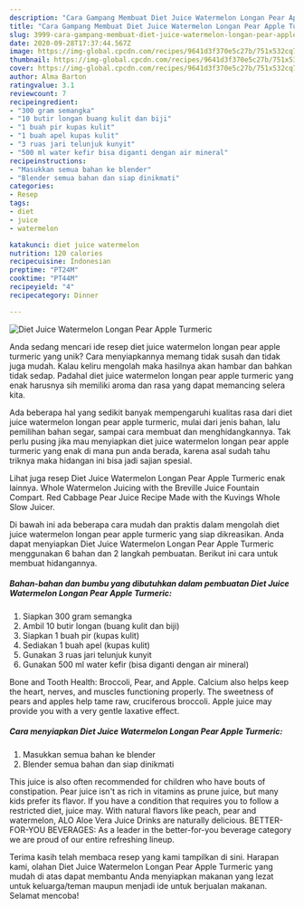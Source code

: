 ```yaml
---
description: "Cara Gampang Membuat Diet Juice Watermelon Longan Pear Apple Turmeric, Lezat"
title: "Cara Gampang Membuat Diet Juice Watermelon Longan Pear Apple Turmeric, Lezat"
slug: 3999-cara-gampang-membuat-diet-juice-watermelon-longan-pear-apple-turmeric-lezat
date: 2020-09-28T17:37:44.567Z
image: https://img-global.cpcdn.com/recipes/9641d3f370e5c27b/751x532cq70/diet-juice-watermelon-longan-pear-apple-turmeric-foto-resep-utama.jpg
thumbnail: https://img-global.cpcdn.com/recipes/9641d3f370e5c27b/751x532cq70/diet-juice-watermelon-longan-pear-apple-turmeric-foto-resep-utama.jpg
cover: https://img-global.cpcdn.com/recipes/9641d3f370e5c27b/751x532cq70/diet-juice-watermelon-longan-pear-apple-turmeric-foto-resep-utama.jpg
author: Alma Barton
ratingvalue: 3.1
reviewcount: 7
recipeingredient:
- "300 gram semangka"
- "10 butir longan buang kulit dan biji"
- "1 buah pir kupas kulit"
- "1 buah apel kupas kulit"
- "3 ruas jari telunjuk kunyit"
- "500 ml water kefir bisa diganti dengan air mineral"
recipeinstructions:
- "Masukkan semua bahan ke blender"
- "Blender semua bahan dan siap dinikmati"
categories:
- Resep
tags:
- diet
- juice
- watermelon

katakunci: diet juice watermelon 
nutrition: 120 calories
recipecuisine: Indonesian
preptime: "PT24M"
cooktime: "PT44M"
recipeyield: "4"
recipecategory: Dinner

---
```



![Diet Juice Watermelon Longan Pear Apple Turmeric](https://img-global.cpcdn.com/recipes/9641d3f370e5c27b/751x532cq70/diet-juice-watermelon-longan-pear-apple-turmeric-foto-resep-utama.jpg)

Anda sedang mencari ide resep diet juice watermelon longan pear apple turmeric yang unik? Cara menyiapkannya memang tidak susah dan tidak juga mudah. Kalau keliru mengolah maka hasilnya akan hambar dan bahkan tidak sedap. Padahal diet juice watermelon longan pear apple turmeric yang enak harusnya sih memiliki aroma dan rasa yang dapat memancing selera kita.

Ada beberapa hal yang sedikit banyak mempengaruhi kualitas rasa dari diet juice watermelon longan pear apple turmeric, mulai dari jenis bahan, lalu pemilihan bahan segar, sampai cara membuat dan menghidangkannya. Tak perlu pusing jika mau menyiapkan diet juice watermelon longan pear apple turmeric yang enak di mana pun anda berada, karena asal sudah tahu triknya maka hidangan ini bisa jadi sajian spesial.

Lihat juga resep Diet Juice Watermelon Longan Pear Apple Turmeric enak lainnya. Whole Watermelon Juicing with the Breville Juice Fountain Compart. Red Cabbage Pear Juice Recipe Made with the Kuvings Whole Slow Juicer.


Di bawah ini ada beberapa cara mudah dan praktis dalam mengolah diet juice watermelon longan pear apple turmeric yang siap dikreasikan. Anda dapat menyiapkan Diet Juice Watermelon Longan Pear Apple Turmeric menggunakan 6 bahan dan 2 langkah pembuatan. Berikut ini cara untuk membuat hidangannya.

<!--inarticleads1-->

##### Bahan-bahan dan bumbu yang dibutuhkan dalam pembuatan Diet Juice Watermelon Longan Pear Apple Turmeric:

1. Siapkan 300 gram semangka
1. Ambil 10 butir longan (buang kulit dan biji)
1. Siapkan 1 buah pir (kupas kulit)
1. Sediakan 1 buah apel (kupas kulit)
1. Gunakan 3 ruas jari telunjuk kunyit
1. Gunakan 500 ml water kefir (bisa diganti dengan air mineral)


Bone and Tooth Health: Broccoli, Pear, and Apple. Calcium also helps keep the heart, nerves, and muscles functioning properly. The sweetness of pears and apples help tame raw, cruciferous broccoli. Apple juice may provide you with a very gentle laxative effect. 

<!--inarticleads2-->

##### Cara menyiapkan Diet Juice Watermelon Longan Pear Apple Turmeric:

1. Masukkan semua bahan ke blender
1. Blender semua bahan dan siap dinikmati


This juice is also often recommended for children who have bouts of constipation. Pear juice isn&#39;t as rich in vitamins as prune juice, but many kids prefer its flavor. If you have a condition that requires you to follow a restricted diet, juice may. With natural flavors like peach, pear and watermelon, ALO Aloe Vera Juice Drinks are naturally delicious. BETTER-FOR-YOU BEVERAGES: As a leader in the better-for-you beverage category we are proud of our entire refreshing lineup. 

Terima kasih telah membaca resep yang kami tampilkan di sini. Harapan kami, olahan Diet Juice Watermelon Longan Pear Apple Turmeric yang mudah di atas dapat membantu Anda menyiapkan makanan yang lezat untuk keluarga/teman maupun menjadi ide untuk berjualan makanan. Selamat mencoba!
